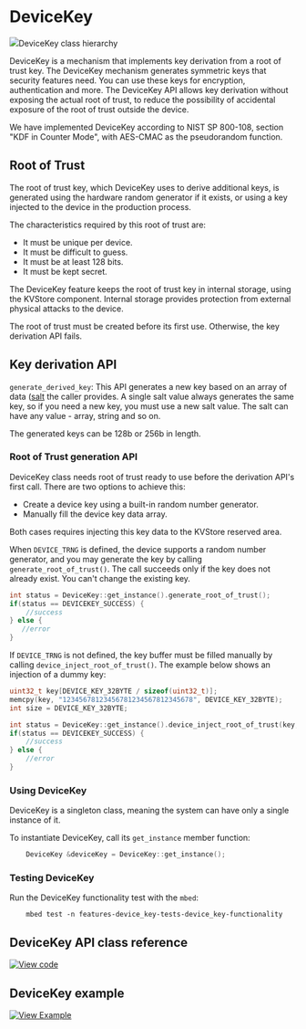 # DeviceKey

<span class="images">![](https://os.mbed.com/docs/mbed-os/development/mbed-os-api-doxy/classmbed_1_1_device_key.png)<span>DeviceKey class hierarchy</span></span>

DeviceKey is a mechanism that implements key derivation from a root of trust key. The DeviceKey mechanism generates symmetric keys that security features need. You can use these keys for encryption, authentication and more. The DeviceKey API allows key derivation without exposing the actual root of trust, to reduce the possibility of accidental exposure of the root of trust outside the device.

We have implemented DeviceKey according to NIST SP 800-108, section "KDF in Counter Mode", with AES-CMAC as the pseudorandom function.

## Root of Trust

The root of trust key, which DeviceKey uses to derive additional keys, is generated using the hardware random generator if it exists, or using a key injected to the device in the production process.

The characteristics required by this root of trust are:

- It must be unique per device.
- It must be difficult to guess.
- It must be at least 128 bits.
- It must be kept secret.

The DeviceKey feature keeps the root of trust key in internal storage, using the KVStore component. Internal storage provides protection from external physical attacks to the device.

The root of trust must be created before its first use. Otherwise, the key derivation API fails.

## Key derivation API

`generate_derived_key`: This API generates a new key based on an array of data ([salt](https://en.wikipedia.org/wiki/Salt_(cryptography)) the caller provides. A single salt value always generates the same key, so if you need a new key, you must use a new salt value. The salt can have any value - array, string and so on.

The generated keys can be 128b or 256b in length.

### Root of Trust generation API

DeviceKey class needs root of trust ready to use before the derivation API's first call. There are two options to achieve this:

- Create a device key using a built-in random number generator.
- Manually fill the device key data array.

Both cases requires injecting this key data to the KVStore reserved area.

When `DEVICE_TRNG` is defined, the device supports a random number generator, and you may generate the key by calling `generate_root_of_trust()`. The call succeeds only if the key does not already exist. You can't change the existing key.

```c++ NOCI
int status = DeviceKey::get_instance().generate_root_of_trust();
if(status == DEVICEKEY_SUCCESS) {
    //success
} else {
   //error
}
```

If `DEVICE_TRNG` is not defined, the key buffer must be filled manually by calling `device_inject_root_of_trust()`. The example below shows an injection of a dummy key:

```c++ NOCI
uint32_t key[DEVICE_KEY_32BYTE / sizeof(uint32_t)];
memcpy(key, "12345678123456781234567812345678", DEVICE_KEY_32BYTE);
int size = DEVICE_KEY_32BYTE;

int status = DeviceKey::get_instance().device_inject_root_of_trust(key, size);
if(status == DEVICEKEY_SUCCESS) {
    //success
} else {
    //error
}
``` 

### Using DeviceKey

DeviceKey is a singleton class, meaning the system can have only a single instance of it.

To instantiate DeviceKey, call its `get_instance` member function:

```c++ TODO
    DeviceKey &deviceKey = DeviceKey::get_instance();
```

### Testing DeviceKey

Run the DeviceKey functionality test with the `mbed`:

```
    mbed test -n features-device_key-tests-device_key-functionality
```

## DeviceKey API class reference

[![View code](https://www.mbed.com/embed/?type=library)](https://os.mbed.com/docs/mbed-os/development/mbed-os-api-doxy/classmbed_1_1_device_key.html)

## DeviceKey example

[![View Example](https://www.mbed.com/embed/?url=https://github.com/ARMmbed/mbed-os-snippet-DeviceKey/tree/v6.0)](https://github.com/ARMmbed/mbed-os-snippet-DeviceKey/blob/v6.0/main.cpp)
